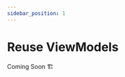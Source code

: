 ```yaml
---
sidebar_position: 1
---
```


# Reuse ViewModels
<div class="alert alert--warning" role="alert">
  Coming Soon 🏗️
</div>